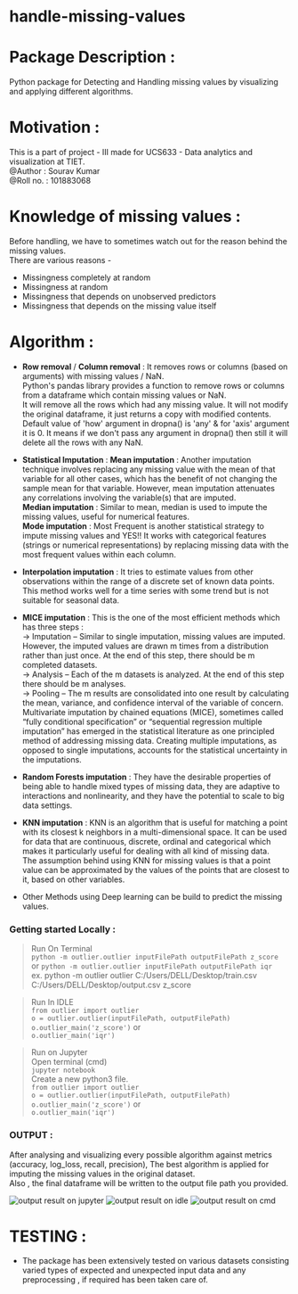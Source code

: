 # handle-missing-values    

# Package Description :
Python package for Detecting and Handling missing values by visualizing and applying different algorithms.
# Motivation :   
This is a part of project - III made for UCS633 - Data analytics and visualization at TIET.     
@Author : Sourav Kumar    
@Roll no. : 101883068    
# Knowledge of missing values : 
Before handling, we have to sometimes watch out for the reason behind the missing values.   
There are various reasons - 
* Missingness completely at random   
* Missingness at random  
* Missingness that depends on unobserved predictors 
* Missingness that depends on the missing value itself     

# Algorithm :       
* **Row removal** / **Column removal** : It removes rows or columns (based on arguments) with missing values / NaN.   
Python's pandas library provides a function to remove rows or columns from a dataframe which contain missing values or NaN.   
It will remove all the rows which had any missing value. It will not modify the original dataframe, it just returns a copy with modified contents.   
Default value of 'how' argument in dropna() is 'any' & for 'axis' argument it is 0. It means if we don't pass any argument in dropna() then still it will delete all the rows with any NaN.      
* **Statistical Imputation** : 
**Mean imputation** : Another imputation technique involves replacing any missing value with the mean of that variable for all other cases, which has the benefit of not changing the sample mean for that variable. However, mean imputation attenuates any correlations involving the variable(s) that are imputed.    
**Median imputation** : Similar to mean, median is used to impute the missing values, useful for numerical features.   
**Mode imputation** : Most Frequent is another statistical strategy to impute missing values and YES!! It works with categorical features (strings or numerical representations) by replacing missing data with the most frequent values within each column.    

* **Interpolation imputation** : It tries to estimate values from other observations within the range of a discrete set of known data points.   
This method works well for a time series with some trend but is not suitable for seasonal data.   
* **MICE imputation** : This is the one of the most efficient methods which has three steps :    
-> Imputation – Similar to single imputation, missing values are imputed. However, the imputed values are drawn m times from a distribution rather than just once. At the end of this step, there should be m completed datasets.   
-> Analysis – Each of the m datasets is analyzed. At the end of this step there should be m analyses.    
-> Pooling – The m results are consolidated into one result by calculating the mean, variance, and confidence interval of the variable of concern.      
Multivariate imputation by chained equations (MICE), sometimes called “fully conditional specification” or “sequential regression multiple imputation” has emerged in the statistical literature as one principled method of addressing missing data. Creating multiple imputations, as opposed to single imputations, accounts for the statistical uncertainty in the imputations.   
* **Random Forests imputation** : They have the desirable properties of being able to handle mixed types of missing data, they are adaptive to interactions and nonlinearity, and they have the potential to scale to big data settings.   
* **KNN imputation** : KNN is an algorithm that is useful for matching a point with its closest k neighbors in a multi-dimensional space. It can be used for data that are continuous, discrete, ordinal and categorical which makes it particularly useful for dealing with all kind of missing data.    
The assumption behind using KNN for missing values is that a point value can be approximated by the values of the points that are closest to it, based on other variables.   

* Other Methods using Deep learning can be build to predict the missing values.   

### Getting started Locally :  
> Run On Terminal       
```python -m outlier.outlier inputFilePath outputFilePath z_score```     
or
```python -m outlier.outlier inputFilePath outputFilePath iqr```       
ex. python -m outlier outlier C:/Users/DELL/Desktop/train.csv C:/Users/DELL/Desktop/output.csv z_score     

> Run In IDLE   
```from outlier import outlier```   
```o = outlier.outlier(inputFilePath, outputFilePath)```     
```o.outlier_main('z_score')```
or    
```o.outlier_main('iqr')```     

> Run on Jupyter   
Open terminal (cmd)   
```jupyter notebook```   
Create a new python3 file.     
```from outlier import outlier```   
```o = outlier.outlier(inputFilePath, outputFilePath)```
```o.outlier_main('z_score')```
or    
```o.outlier_main('iqr')```       

### OUTPUT :
After analysing and visualizing every possible algorithm against metrics (accuracy, log_loss, recall, precision), The best algorithm is applied for imputing the missing values in the original dataset.    
Also , the final dataframe will be written to the output file path you provided.
 
![output result on jupyter]()
![output result on idle]()
![output result on cmd]() 

# TESTING : 
* The package has been extensively tested on various datasets consisting varied types of expected and unexpected input data and any preprocessing , if required has been taken care of.

